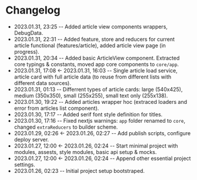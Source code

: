 <!--
@changed 2023.01.31, 23:25
-->

# Changelog

- 2023.01.31, 23:25 -- Added article view components wrappers, DebugData.
- 2023.01.31, 22:31 -- Added feature, store and reducers for current article functional (features/article), added article view page (in progress).
- 2023.01.31, 20:34 -- Added basic ArticleView component. Extracted core typings & constants, moved app core components to `core/app`.
- 2023.01.31, 17:08 <- 2023.01.31, 16:03 -- Single article load service, article card with full article data (to reuse from different lists with different data sources).
- 2023.01.31, 01:13 -- Differrent types of article cards: large (540x425), medium (350x350), small (255x255), small text only (255x138).
- 2023.01.30, 19:22 -- Added articles wrapper hoc (extraced loaders and error from articles list component).
- 2023.01.30, 17:17 -- Added serif font style definition for titles.
- 2023.01.30, 17:16 -- Fixed nextjs warnings: `app` folder renamed to `core`, changed `extraReducers` to builder scheme.
- 2023.01.29, 02:26 <- 2023.01.26, 02:27 -- Add publish scripts, configure deploy server.
- 2023.01.27, 12:00 <- 2023.01.26, 02:24 -- Start minimal project with modules, assests, style modules, basic api setup & mocks.
- 2023.01.27, 12:00 <- 2023.01.26, 02:24 -- Append other essential project settings.
- 2023.01.26, 02:23 -- Initial project setup bootstraped.

